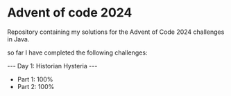 # Advent of code 2024

Repository containing my solutions for the Advent of Code 2024 challenges in
Java.

so far I have completed the following challenges:

--- Day 1: Historian Hysteria ---

- Part 1: 100%
- Part 2: 100%